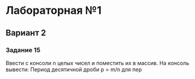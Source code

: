 # Лабораторная №1
## Вариант 2
### Задание 15
Ввести с консоли n целых чисел и поместить их в массив. На консоль вывести: Период десятичной дроби p = m/n для пер
